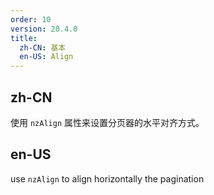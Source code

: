 ```yaml
---
order: 10
version: 20.4.0
title:
  zh-CN: 基本
  en-US: Align
---
```


## zh-CN

使用 `nzAlign` 属性来设置分页器的水平对齐方式。

## en-US

use `nzAlign` to align horizontally the pagination
